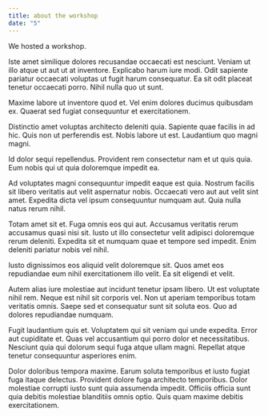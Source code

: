 ```yaml
---
title: about the workshop
date: "5"
---
```


We hosted a workshop.

Iste amet similique dolores recusandae occaecati est nesciunt. Veniam ut illo atque ut aut ut at inventore. Explicabo harum iure modi. Odit sapiente pariatur occaecati voluptas ut fugit harum consequatur. Ea sit odit placeat tenetur occaecati porro. Nihil nulla quo ut sunt.

Maxime labore ut inventore quod et. Vel enim dolores ducimus quibusdam ex. Quaerat sed fugiat consequuntur et exercitationem.

Distinctio amet voluptas architecto deleniti quia. Sapiente quae facilis in ad hic. Quis non ut perferendis est. Nobis labore ut est. Laudantium quo magni magni.

Id dolor sequi repellendus. Provident rem consectetur nam et ut quis quia. Eum nobis qui ut quia doloremque impedit ea.

Ad voluptates magni consequuntur impedit eaque est quia. Nostrum facilis sit libero veritatis aut velit aspernatur nobis. Occaecati vero aut aut velit sint amet. Expedita dicta vel ipsum consequuntur numquam aut. Quia nulla natus rerum nihil.

Totam amet sit et. Fuga omnis eos qui aut. Accusamus veritatis rerum accusamus quasi nisi sit. Iusto ut illo consectetur velit adipisci doloremque rerum deleniti. Expedita sit et numquam quae et tempore sed impedit. Enim deleniti pariatur nobis vel nihil.

Iusto dignissimos eos aliquid velit doloremque sit. Quos amet eos repudiandae eum nihil exercitationem illo velit. Ea sit eligendi et velit.

Autem alias iure molestiae aut incidunt tenetur ipsam libero. Ut est voluptate nihil rem. Neque est nihil sit corporis vel. Non ut aperiam temporibus totam veritatis omnis. Saepe sed et consequatur sunt sit soluta eos. Quo ad dolores repudiandae numquam.

Fugit laudantium quis et. Voluptatem qui sit veniam qui unde expedita. Error aut cupiditate et. Quas vel accusantium qui porro dolor et necessitatibus. Nesciunt quia qui dolorum sequi fuga atque ullam magni. Repellat atque tenetur consequuntur asperiores enim.

Dolor doloribus tempora maxime. Earum soluta temporibus et iusto fugiat fuga itaque delectus. Provident dolore fuga architecto temporibus. Dolor molestiae corrupti iusto sunt quia assumenda impedit. Officiis officia sunt quia debitis molestiae blanditiis omnis optio. Quis quam maxime debitis exercitationem.